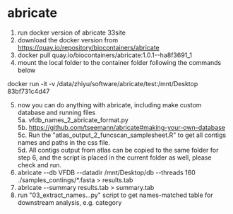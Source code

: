 # abricate
1. run docker version of abricate  33site
2. download the docker version from https://quay.io/repository/biocontainers/abricate  
3. docker pull quay.io/biocontainers/abricate:1.0.1--ha8f3691_1  
4. mount the local folder to the container folder following the commands below  

docker run -it -v /data/zhiyu/software/abricate/test:/mnt/Desktop 83bf731c4d47  

5. now you can do anything with abricate, including make custom database and running files  
5a. vfdb_names_2_abricate_format.py  
5b. https://github.com/tseemann/abricate#making-your-own-database  
5c. Run the "atlas_output_2_funcscan_samplesheet.R" to get all contigs names and paths in the css file.  
5d. All contigs output from atlas can be copied to the same folder for step 6, and the script is placed in the current folder as well, please check and run.  
6. abricate --db VFDB --datadir /mnt/Desktop/db --threads 160 ./samples_contings/*.fasta > results.tab  
7. abricate --summary results.tab > summary.tab  
8. run "03_extract_names...py" script to get names-matched table for downstream analysis, e.g. category  
